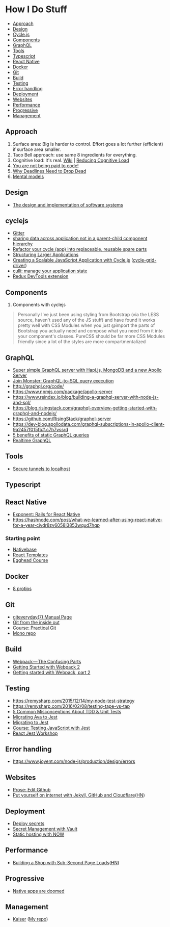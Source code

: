 # How I Do Stuff

- [Approach](#approach)
- [Design](#design)
- [Cycle.js](#cyclejs)
- [Components](#components)
- [GraphQL](#graphql)
- [Tools](#tools)
- [Typescript](#typescript)
- [React Native](#react-native)
- [Docker](#docker)
- [Git](#git)
- [Build](#build)
- [Testing](#testing)
- [Error handling](#error-handling)
- [Deployment](#deployment)
- [Websites](#websites)
- [Performance](#performance)
- [Progressive](#progressive)
- [Management](#management)


## Approach

1. Surface area: Big is harder to control. Effort goes a lot further (efficient) if surface area smaller.
2. Taco Bell approach: use same 8 ingredients for everything.
3. Cognitive load: it's real. [Wiki](https://en.wikipedia.org/wiki/Cognitive_load) | [Reducing Cognitive Load](https://blog.marvelapp.com/design-principles-reducing-cognitive-load/)
4. [You are not being paid to code!](http://bravenewgeek.com/you-are-not-paid-to-write-code/)
5. [Why Deadlines Need to Drop Dead](https://medium.com/javascript-scene/why-deadlines-need-to-drop-dead-321739ae6be1#.43nmmmhp7)
6. [Mental models](https://medium.com/@yegg/mental-models-i-find-repeatedly-useful-936f1cc405d#.6frdlkfyb)

## Design

- [The design and implementation of software systems](http://zsck.co/2016/03/31/the-design-and-implementation-of-software-systems/)


## cyclejs

- [Gitter](https://gitter.im/cyclejs/cyclejs)
- [sharing data across application not in a parent-child component hierarchy](https://github.com/staltz/cycle-onionify/issues/3#issuecomment-254655941)
- [Refactor your cycle (app) into replaceable, reusable spare parts](https://journal.artfuldev.com/stop-breaking-your-head-refactor-your-cycle-app-into-replaceable-reusable-spare-parts-now-e10affed4e7d#.j2cnyxdwk)
- [Structuring Larger Applications](https://github.com/cyclejs/cyclejs/wiki/Structuring-Larger-Applications-(Guidelines))
- [Creating a Scalable JavaScript Application with Cycle.js](https://medium.com/@domagojk/creating-a-scalable-javascript-application-with-cycle-js-589f4d4020a5#.yjfpotio0) ([cycle-grid-driver](https://github.com/domagojk/cycle-grid-driver))
- [culli: manage your application state](https://github.com/milankinen/culli)
- [Redux DevTools extension](https://github.com/zalmoxisus/redux-devtools-extension)

## Components

1. Components with cyclejs

> Personally I've just been using styling from Bootstrap (via the LESS source, haven't used any of the JS stuff) and have found it works pretty well with CSS Modules when you just @import the parts of Bootstrap you actually need and compose what you need from it into your component's classes. PureCSS should be far more CSS Modules friendly since a lot of the styles are more compartmentalized



## GraphQL

- [Super simple GraphQL server with Hapi.js, MongoDB and a new Apollo Server](https://blog.callstack.io/super-simple-graphql-server-with-hapi-js-mongodb-and-a-new-apollo-server-41418ded2faf#.ym09exd3c)
- [Join Monster: GraphQL-to-SQL query execution](https://www.npmjs.com/package/join-monster)
- http://graphql.org/code/
- https://www.npmjs.com/package/apollo-server
- https://www.reindex.io/blog/building-a-graphql-server-with-node-js-and-sql/
- https://blog.risingstack.com/graphql-overview-getting-started-with-graphql-and-nodejs/
- https://github.com/RisingStack/graphql-server
- https://dev-blog.apollodata.com/graphql-subscriptions-in-apollo-client-9a2457f015fb#.c7h7vssrd
- [5 benefits of static GraphQL queries](https://dev-blog.apollodata.com/5-benefits-of-static-graphql-queries-b7fa90b0b69a#.5544984rp)
- [Realtime GraphQL](https://dev-blog.apollodata.com/graphql-subscriptions-in-apollo-client-9a2457f015fb#.iwixrdc9n)

## Tools

- [Secure tunnels to localhost](https://ngrok.com/)

## Typescript

## React Native

- [Exponent: Rails for React Native](https://www.getexponent.com/)
- https://hashnode.com/post/what-we-learned-after-using-react-native-for-a-year-civdr8zv6058l3853wqud7hqp

### Starting point

- [Nativebase](http://nativebase.io/)
- [React Templates](https://wix.github.io/react-templates/)
- [Egghead Course](https://egghead.io/courses/react-native-fundamentals)


## Docker

- [8 protips](https://nodesource.com/blog/8-protips-to-start-killing-it-when-dockerizing-node-js/)


## Git

- [giteveryday(7) Manual Page](https://www.kernel.org/pub/software/scm/git/docs/giteveryday.html)
- [Git from the inside out](https://codewords.recurse.com/issues/two/git-from-the-inside-out)
- [Course: Practical Git](https://egghead.io/courses/practical-git-for-everyday-professional-use)
- [Mono repo](https://github.com/lerna/lerna)

## Build

- [Webpack — The Confusing Parts](https://medium.com/@rajaraodv/webpack-the-confusing-parts-58712f8fcad9#.y9xum0f3s)
- [Getting Started with Webpack 2](https://blog.madewithenvy.com/getting-started-with-webpack-2-ed2b86c68783#.bbrn9ppa4)
- [Getting started with Webpack, part 2](https://blog.madewithenvy.com/getting-started-with-webpack-2-ed2b86c68783#.1ucztos07)


## Testing

- https://remysharp.com/2015/12/14/my-node-test-strategy
- https://remysharp.com/2016/02/08/testing-tape-vs-tap
- [5 Common Misconceptions About TDD & Unit Tests](https://medium.com/javascript-scene/5-common-misconceptions-about-tdd-unit-tests-863d5beb3ce9#.j4omeb29u)
- [Migrating Ava to Jest](http://browniefed.com/blog/migrating-ava-to-jest/)
- [Migrating to Jest](https://medium.com/@kentcdodds/migrating-to-jest-881f75366e7e#.l3uxfuorq)
- [Course: Testing JavaScript with Jest](https://egghead.io/playlists/testing-javascript-with-jest-a36c4074)
- [React Jest Workshop](https://github.com/kentcdodds/react-jest-workshop)

## Error handling

- https://www.joyent.com/node-js/production/design/errors

## Websites

- [Prose: Edit Github](http://prose.io/#kabootit)
- [Put yourself on internet with Jekyll, GitHub and Cloudflare](http://adgllorente.com/2016/09/put-yourself-on-internet-with-jekyll-github-and-cloudflare/)([HN](https://news.ycombinator.com/item?id=12558718))


## Deployment

- [Deploy secrets](https://egghead.io/lessons/node-js-use-secrets-when-deploying-applications-with-now)
- [Secret Management with Vault](http://chairnerd.seatgeek.com/secret-management-with-vault/)
- [Static hosting with NOW](https://egghead.io/lessons/tools-deploy-static-assets-with-zeit-s-now)

## Performance

- [Building a Shop with Sub-Second Page Loads](https://medium.baqend.com/building-a-shop-with-sub-second-page-loads-lessons-learned-4bb1be3ed07#.au377wnad)([HN](https://news.ycombinator.com/item?id=12774277))

## Progressive

- [Native apps are doomed](https://medium.com/javascript-scene/native-apps-are-doomed-ac397148a2c0#.inl5qhtin)

## Management

- [Kaiser](https://medium.com/@pdrummond/introducing-kaiser-204dba2c26ea#.a6j0ig56u) ([My repo](https://github.com/kabootit/kaiser))
